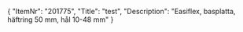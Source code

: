 {
  "ItemNr": "201775",
  "Title": "test",
  "Description": "Easiflex, basplatta, häftring 50 mm, hål 10-48 mm"
}